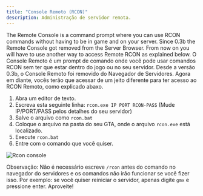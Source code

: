 ```yaml
---
title: "Console Remoto (RCON)"
description: Administração de servidor remota.
---
```


The Remote Console is a command prompt where you can use RCON commands without having to be in game and on your server. Since 0.3b the Remote Console got removed from the Server Browser. From now on you will have to use another way to access Remote RCON as explained below.
O Console Remoto é um prompt de comando onde você pode usar comandos RCON sem ter que estar dentro do jogo ou no seu servidor. Desde a versão 0.3b, o Console Remoto foi removido do Navegador de Servidores. Agora em diante, vocês terão que acessar de um jeito diferente para ter acesso ao RCON Remoto, como explicado abaxo.

1. Abra um editor de texto.
2. Escreva esta seguinte linha: `rcon.exe IP PORT RCON-PASS` (Mude IP/PORT/PASS pelos detalhes do seu servidor)
3. Salve o arquivo como `rcon.bat`
4. Coloque o arquivo na pasta do seu GTA, onde o arquivo `rcon.exe` está localizado.
5. Execute `rcon.bat`
6. Entre com o comando que você quiser.

![Rcon console](/images/server/rcon.jpg)

Observação: Não é necessário escreve `/rcon` antes do comando no navegador do servidores e os comandos não irão funcionar se você fizer isso. Por exemplo: se você quiser reiniciar o servidor, apenas digite `gmx` e pressione enter. Aproveite!
